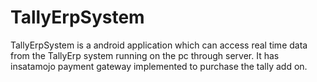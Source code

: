 # TallyErpSystem
TallyErpSystem is a android application which can access real time data from the TallyErp system running on the pc through server. It has insatamojo payment gateway implemented to purchase the tally add on.
